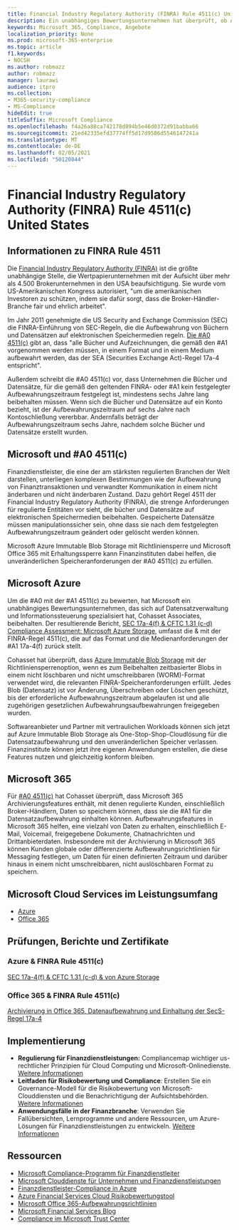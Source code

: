 ```yaml
---
title: Financial Industry Regulatory Authority (FINRA) Rule 4511(c) United States
description: Ein unabhängiges Bewertungsunternehmen hat überprüft, ob Azure und Office 365 Finanzunternehmen dabei helfen können, die Anforderungen an die FINRA-Regel 4511-Datensatzaufbewahrung und unveränderliche Speicherung zu erfüllen.
keywords: Microsoft 365, Compliance, Angebote
localization_priority: None
ms.prod: microsoft-365-enterprise
ms.topic: article
f1.keywords:
- NOCSH
ms.author: robmazz
author: robmazz
manager: laurawi
audience: itpro
ms.collection:
- M365-security-compliance
- MS-Compliance
hideEdit: true
titleSuffix: Microsoft Compliance
ms.openlocfilehash: f4a26a88ca742178d894b5e46d0372d91babba66
ms.sourcegitcommit: 21ed42335efd37774ff5d17d9586d5546147241a
ms.translationtype: MT
ms.contentlocale: de-DE
ms.lasthandoff: 02/05/2021
ms.locfileid: "50120844"
---
```

# <a name="financial-industry-regulatory-authority-finra-rule-4511c-united-states"></a>Financial Industry Regulatory Authority (FINRA) Rule 4511(c) United States

## <a name="about-finra-rule-4511"></a>Informationen zu FINRA Rule 4511

Die [Financial Industry Regulatory Authority (FINRA)](https://www.finra.org/#/) ist die größte unabhängige Stelle, die Wertpapierunternehmen mit der Aufsicht über mehr als 4.500 Brokerunternehmen in den USA beaufsichtigung. Sie wurde vom US-Amerikanischen Kongress autorisiert, "um die amerikanischen Investoren zu schützen, indem sie dafür sorgt, dass die Broker-Händler-Branche fair und ehrlich arbeitet".

Im Jahr 2011 genehmigte die US Security and Exchange Commission (SEC) die FINRA-Einführung von SEC-Regeln, die die Aufbewahrung von Büchern und Datensätzen auf elektronischen Speichermedien regeln. [Die #A0 4511(c)](https://www.finra.org/sites/default/files/NoticeDocument/p123548.pdf) gibt an, dass "alle Bücher und Aufzeichnungen, die gemäß den #A1 vorgenommen werden müssen, in einem Format und in einem Medium aufbewahrt werden, das der SEA (Securities Exchange Act)-Regel 17a-4 entspricht".

Außerdem schreibt die #A0 4511(c) vor, dass Unternehmen die Bücher und Datensätze, für die gemäß den geltenden FINRA- oder #A1 kein festgelegter Aufbewahrungszeitraum festgelegt ist, mindestens sechs Jahre lang beibehalten müssen. Wenn sich die Bücher und Datensätze auf ein Konto bezieht, ist der Aufbewahrungszeitraum auf sechs Jahre nach Kontoschließung vererbbar. Andernfalls beträgt der Aufbewahrungszeitraum sechs Jahre, nachdem solche Bücher und Datensätze erstellt wurden.

## <a name="microsoft-and-finra-rule-4511c"></a>Microsoft und #A0 4511(c)

Finanzdienstleister, die eine der am stärksten regulierten Branchen der Welt darstellen, unterliegen komplexen Bestimmungen wie der Aufbewahrung von Finanztransaktionen und verwandter Kommunikation in einem nicht änderbaren und nicht änderbaren Zustand. Dazu gehört Regel 4511 der Financial Industry Regulatory Authority (FINRA), die strenge Anforderungen für regulierte Entitäten vor sieht, die bücher und Datensätze auf elektronischen Speichermedien beibehalten. Gespeicherte Datensätze müssen manipulationssicher sein, ohne dass sie nach dem festgelegten Aufbewahrungszeitraum geändert oder gelöscht werden können.

Microsoft Azure Immutable Blob Storage mit Richtliniensperre und Microsoft Office 365 mit Erhaltungssperre kann Finanzinstituten dabei helfen, die unveränderlichen Speicheranforderungen der #A0 4511(c) zu erfüllen.

## <a name="microsoft-azure"></a>Microsoft Azure

Um die #A0 mit der #A1 4511(c) zu bewerten, hat Microsoft ein unabhängiges Bewertungsunternehmen, das sich auf Datensatzverwaltung und Informationssteuerung spezialisiert hat, Cohasset Associates, beibehalten. Der resultierende Bericht, [SEC 17a-4(f) & CFTC 1.31 (c-d) Compliance Assessment: Microsoft Azure Storage](https://servicetrust.microsoft.com/ViewPage/MSComplianceGuide?command=Download&downloadType=Document&downloadId=19b08fd4-d276-43e8-9461-715981d0ea20&docTab=4ce99610-c9c0-11e7-8c2c-f908a777fa4d_GRC_Assessment_Reports), umfasst die & mit der FINRA-Regel 4511(c), die auf das Format und die Medienanforderungen der #A1 17a-4(f) zurück stellt.

Cohasset hat überprüft, dass [Azure Immutable Blob Storage](/azure/storage/blobs/storage-blob-immutable-storage) mit der Richtliniensperrenoption, wenn es zum Beibehalten zeitbasierter Blobs in einem nicht löschbaren und nicht umschreibbaren (WORM)-Format verwendet wird, die relevanten FINRA-Speicheranforderungen erfüllt. Jedes Blob (Datensatz) ist vor Änderung, Überschreiben oder Löschen geschützt, bis der erforderliche Aufbewahrungszeitraum abgelaufen ist und alle zugehörigen gesetzlichen Aufbewahrungsaufbewahrungen freigegeben wurden.

Softwareanbieter und Partner mit vertraulichen Workloads können sich jetzt auf Azure Immutable Blob Storage als One-Stop-Shop-Cloudlösung für die Datensatzaufbewahrung und den unveränderlichen Speicher verlassen. Finanzinstitute können jetzt ihre eigenen Anwendungen erstellen, die diese Features nutzen und gleichzeitig konform bleiben.

## <a name="microsoft-365"></a>Microsoft 365

Für [#A0 4511(c)](/microsoft-365/compliance/retention-regulatory-requirements#sec-17a-4f-finra-4511c-and-cftc-131c-d) hat Cohasset überprüft, dass Microsoft 365 Archivierungsfeatures enthält, mit denen regulierte Kunden, einschließlich Broker-Händlern, Daten so speichern können, dass sie die #A1 für die Datensatzaufbewahrung einhalten können. Aufbewahrungsfeatures in Microsoft 365 helfen, eine vielzahl von Daten zu erhalten, einschließlich E-Mail, Voicemail, freigegebene Dokumente, Chatnachrichten und Drittanbieterdaten. Insbesondere mit der Archivierung in Microsoft 365 können Kunden globale oder differenzierte Aufbewahrungsrichtlinien für Messaging festlegen, um Daten für einen definierten Zeitraum und darüber hinaus in einem nicht umschreibbaren, nicht auslöschbaren Format zu speichern.

## <a name="microsoft-in-scope-cloud-services"></a>Microsoft Cloud Services im Leistungsumfang

- [Azure](https://gallery.technet.microsoft.com/Overview-of-Azure-c1be3942)
- [Office 365](https://aka.ms/Office365ComplianceOfferings)

## <a name="audits-reports-and-certificates"></a>Prüfungen, Berichte und Zertifikate

### <a name="azure--finra-rule-4511c"></a>Azure & FINRA Rule 4511(c)

[SEC 17a-4(f) & CFTC 1.31 (c-d) & von Azure Storage](https://servicetrust.microsoft.com/ViewPage/MSComplianceGuide?command=Download&downloadType=Document&downloadId=19b08fd4-d276-43e8-9461-715981d0ea20&docTab=4ce99610-c9c0-11e7-8c2c-f908a777fa4d_GRC_Assessment_Reports)

### <a name="office-365--finra-rule-4511c"></a>Office 365 & FINRA Rule 4511(c)

[Archivierung in Office 365, Datenaufbewahrung und Einhaltung der SecS-Regel 17a-4](https://www.microsoft.com/microsoft-365/blog/2015/11/10/office-365-exchange-online-archiving-now-meets-sec-rule-17a-4-requirements/)

## <a name="how-to-implement"></a>Implementierung

- **Regulierung für Finanzdienstleistungen:** Compliancemap wichtiger us-rechtlicher Prinzipien für Cloud Computing und Microsoft-Onlinedienste. [Weitere Informationen](https://servicetrust.microsoft.com/ViewPage/TrustDocuments?command=Download&downloadType=Document&downloadId=5b483567-00b0-4d86-96ae-ee887dadb61c&docTab=6d000410-c9e9-11e7-9a91-892aae8839ad_Compliance_Guides)
- **Leitfaden für Risikobewertung und Compliance**: Erstellen Sie ein Governance-Modell für die Risikobewertung von Microsoft-Clouddiensten und die Benachrichtigung der Aufsichtsbehörden. [Weitere Informationen](https://servicetrust.microsoft.com/ViewPage/TrustDocuments?command=Download&downloadType=Document&downloadId=edee9b14-3661-4a16-ba83-c35caf672bd7&docTab=6d000410-c9e9-11e7-9a91-892aae8839ad_FAQ_and_White_Papers)
- **Anwendungsfälle in der Finanzbranche**: Verwenden Sie Fallübersichten, Lernprogramme und andere Ressourcen, um Azure-Lösungen für Finanzdienstleistungen zu entwickeln. [Weitere Informationen](/azure/industry/financial/)

## <a name="resources"></a>Ressourcen

- [Microsoft Compliance-Programm für Finanzdienstleiter](https://download.microsoft.com/download/6/4/7/64707E3E-6D3E-45D0-8207-A0EA3201B4A6/Microsoft%20Cloud%20-%20Financial%20Services%20Compliance%20Program%20\(Print\).pdf)
- [Microsoft Clouddienste für Unternehmen und Finanzdienstleistungen](https://servicetrust.microsoft.com/viewpage/financialservicesoverview)
- [Finanzdienstleister-Compliance in Azure](https://azure.microsoft.com/resources/videos/azurecon-2015-financial-services-compliance-in-azure/)
- [Azure Financial Services Cloud Risikobewertungstool](https://servicetrust.microsoft.com/ViewPage/FFIECBlueprint?command=Download&downloadType=Document&downloadId=079a1973-711a-428f-9312-9ddd290cff7b&docTab=c726d5c0-2d1e-11e8-a485-57140ec19669_PaaS)
- [Microsoft Office 365-Aufbewahrungsrichtlinien](/office365/securitycompliance/retention-policies)
- [Microsoft Financial Services Blog](https://techcommunity.microsoft.com/t5/Financial-Services-Blog/bg-p/FinancialServicesBlog)
- [Compliance im Microsoft Trust Center](https://www.microsoft.com/trust-center/compliance/compliance-overview)

